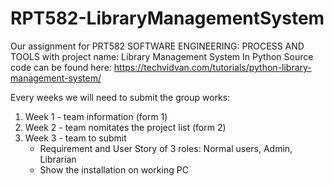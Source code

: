 # RPT582-LibraryManagementSystem

Our assignment for PRT582 SOFTWARE ENGINEERING: PROCESS AND TOOLS with project name: Library Management System In Python
Source code can be found here: https://techvidvan.com/tutorials/python-library-management-system/

Every weeks we will need to submit the group works:
1. Week 1 - team information (form 1)
2. Week 2 - team nomitates the project list (form 2)
3. Week 3 - team to submit
     * Requirement and User Story of 3 roles: Normal users, Admin, Librarian 
     * Show the installation on working PC

